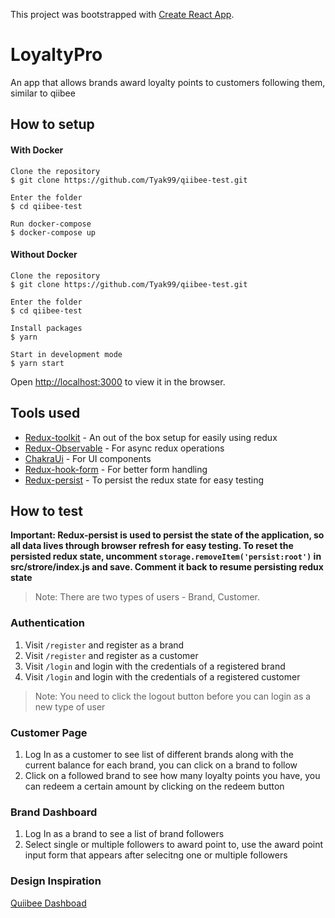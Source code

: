 This project was bootstrapped with [Create React App](https://github.com/facebook/create-react-app).

# LoyaltyPro

An app that allows brands award loyalty points to customers following them, similar to qiibee

## How to setup

#### With Docker
```
Clone the repository
$ git clone https://github.com/Tyak99/qiibee-test.git

Enter the folder
$ cd qiibee-test

Run docker-compose
$ docker-compose up

```
#### Without Docker
```
Clone the repository
$ git clone https://github.com/Tyak99/qiibee-test.git

Enter the folder
$ cd qiibee-test

Install packages
$ yarn

Start in development mode
$ yarn start
```
Open [http://localhost:3000](http://localhost:3000) to view it in the browser.
## Tools used

* [Redux-toolkit](https://redux-toolkit.js.org/) - An out of the box setup for easily using redux
* [Redux-Observable](https://redux-observable.js.org/) - For async redux operations
* [ChakraUi](https://chakra-ui.com/) - For UI components
* [Redux-hook-form](https://react-hook-form.com/) - For better form handling
* [Redux-persist](https://github.com/rt2zz/redux-persist) - To persist the redux state for easy testing
## How to test

**Important: Redux-persist is used to persist the state of the application, so all data lives through browser refresh for easy testing. To reset the persisted redux state, uncomment `storage.removeItem('persist:root')` in src/strore/index.js and save. Comment it back to resume persisting redux state**

> Note: There are two types of users - Brand, Customer.
### Authentication
 1. Visit `/register` and register as a brand
 2. Visit `/register` and register as a customer
 3. Visit `/login` and login with the credentials of a registered brand
 4. Visit `/login` and login with the credentials of a registered customer
 > Note: You need to click the logout button before you can login as a new type of user
### Customer Page
1. Log In as a customer to see list of different brands along with the current balance for each brand, you can click on a brand to follow
2. Click on a followed brand to see how many loyalty points you have, you can redeem a certain 
amount by clicking on the redeem button

### Brand Dashboard
1. Log In as a brand to see a list of brand followers
2. Select single or multiple followers to award point to, use the award point input form that appears after selecitng one or multiple followers


### Design Inspiration

[Quiibee Dashboad](https://dashboard.qiibee.com)